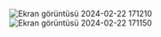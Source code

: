 ![Ekran görüntüsü 2024-02-22 171210](https://github.com/grbzemir/Creating-a-site-using-the-responsive-method/assets/125201557/ec3efced-5d31-4b20-a90c-fab482c300b9)
![Ekran görüntüsü 2024-02-22 171150](https://github.com/grbzemir/Creating-a-site-using-the-responsive-method/assets/125201557/534d04d2-dd0f-4352-903d-dff3bda9079c)
